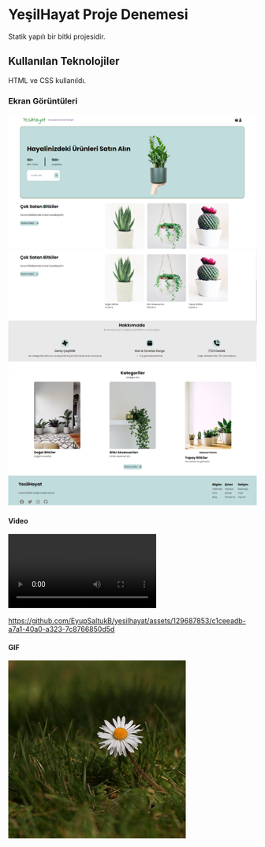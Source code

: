 <h1>  YeşilHayat Proje Denemesi</h1>

Statik yapılı bir bitki projesidir.

<h2> Kullanılan Teknolojiler</h2>

HTML ve CSS kullanıldı.


<h3>Ekran Görüntüleri</h3>


![](images/s1.png)
![](images/s2.png)
![](images/s3.png)

<h4> Video </h4>

![](images/yesilhayat.mp4)



https://github.com/EyupSaltukB/yesilhayat/assets/129687853/c1ceeadb-a7a1-40a0-a323-7c8766850d5d



<h4> GIF </h4>

![](images/flowergif.gif)

